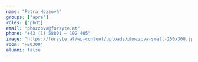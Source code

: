 ```yaml
---
name: "Petra Hozzová"
groups: ["apre"]
roles: ["phd"]
email: "phozzova@forsyte.at"
phone: "+43 (1) 58801 – 192 405"
image: "https://forsyte.at/wp-content/uploads/phozzova-small-250x300.jpg"
room: "HE0309"
alumni: false
---
```


<!--
Your custom content goes here.
-->